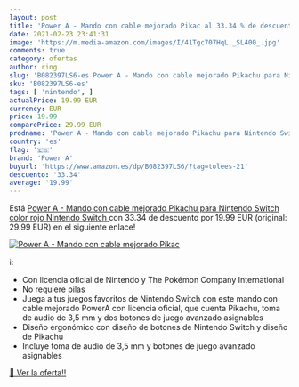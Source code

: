 ```yaml
---
layout: post
title: 'Power A - Mando con cable mejorado Pikac al 33.34 % de descuento'
date: 2021-02-23 23:41:31
image: 'https://m.media-amazon.com/images/I/41Tgc707HqL._SL400_.jpg'
comments: true
category: ofertas
author: ring
slug: 'B082397LS6-es Power A - Mando con cable mejorado Pikachu para Nintendo...'
sku: 'B082397LS6-es'
tags: [ 'nintendo', ]
actualPrice: 19.99 EUR
currency: EUR
price: 19.99
comparePrice: 29.99 EUR
prodname: 'Power A - Mando con cable mejorado Pikachu para Nintendo Switch  color rojo  Nintendo Switch '
country: 'es'
flag: '🇪🇸'
brand: 'Power A'
buyurl: 'https://www.amazon.es/dp/B082397LS6/?tag=tolees-21'
descuento: '33.34'
average: '19.99'
---
```


Está [Power A - Mando con cable mejorado Pikachu para Nintendo Switch  color rojo  Nintendo Switch ](https://www.amazon.es/dp/B082397LS6/?tag=tolees-21) con 33.34 de descuento por 19.99 EUR (original: 29.99 EUR) en el siguiente enlace!

[![Power A - Mando con cable mejorado Pikac](https://m.media-amazon.com/images/I/41Tgc707HqL._SL400_.jpg)](https://www.amazon.es/dp/B082397LS6/?tag=tolees-21)

ℹ️:

- Con licencia oficial de Nintendo y The Pokémon Company International
- No requiere pilas
- Juega a tus juegos favoritos de Nintendo Switch con este mando con cable mejorado PowerA con licencia oficial, que cuenta Pikachu, toma de audio de 3,5 mm y dos botones de juego avanzado asignables
- Diseño ergonómico con diseño de botones de Nintendo Switch y diseño de Pikachu
- Incluye toma de audio de 3,5 mm y botones de juego avanzado asignables

[🛒 Ver la oferta!!](https://www.amazon.es/dp/B082397LS6/?tag=tolees-21)
